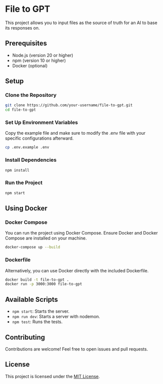 # File to GPT

This project allows you to input files as the source of truth for an AI to base its responses on.

## Prerequisites

- Node.js (version 20 or higher)
- npm (version 10 or higher)
- Docker (optional)

## Setup

### Clone the Repository

```sh
git clone https://github.com/your-username/file-to-gpt.git
cd file-to-gpt
```

### Set Up Environment Variables

Copy the example file and make sure to modify the .env file with your specific configurations afterward.

```sh
cp .env.example .env
```

### Install Dependencies

```sh
npm install
```

### Run the Project

```sh
npm start
```

## Using Docker

### Docker Compose

You can run the project using Docker Compose. Ensure Docker and Docker Compose are installed on your machine.

```sh
docker-compose up --build
```

### Dockerfile

Alternatively, you can use Docker directly with the included Dockerfile.

```sh
docker build -t file-to-gpt .
docker run -p 3000:3000 file-to-gpt
```

## Available Scripts

- `npm start`: Starts the server.
- `npm run dev`: Starts a server with nodemon.
- `npm test`: Runs the tests.

## Contributing

Contributions are welcome! Feel free to open issues and pull requests.

## License

This project is licensed under the [MIT License](LICENSE).
